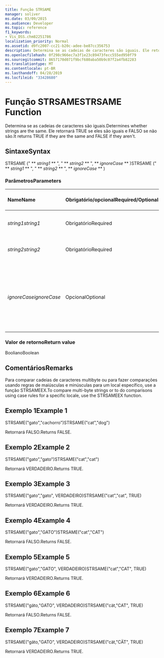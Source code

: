 ```yaml
---
title: Função STRSAME
manager: soliver
ms.date: 03/09/2015
ms.audience: Developer
ms.topic: reference
f1_keywords:
- Vis_DSS.chm82251786
localization_priority: Normal
ms.assetid: d9fc2007-cc21-b20c-adee-be87cc356753
description: Determina se as cadeias de caracteres são iguais. Ele retornará TRUE se eles são iguais e FALSO se não são.
ms.openlocfilehash: 0f298c966ec7a3f1e23c89473fecc555ed950f79
ms.sourcegitcommit: 8657170d071f9bcf680aba50b9c07f2a4fb82283
ms.translationtype: MT
ms.contentlocale: pt-BR
ms.lasthandoff: 04/28/2019
ms.locfileid: "33428680"
---
```

# <a name="strsame-function"></a><span data-ttu-id="466b2-104">Função STRSAME</span><span class="sxs-lookup"><span data-stu-id="466b2-104">STRSAME Function</span></span>

<span data-ttu-id="466b2-105">Determina se as cadeias de caracteres são iguais.</span><span class="sxs-lookup"><span data-stu-id="466b2-105">Determines whether strings are the same.</span></span> <span data-ttu-id="466b2-106">Ele retornará TRUE se eles são iguais e FALSO se não são.</span><span class="sxs-lookup"><span data-stu-id="466b2-106">It returns TRUE if they are the same and FALSE if they aren't.</span></span> 
  
## <a name="syntax"></a><span data-ttu-id="466b2-107">Sintaxe</span><span class="sxs-lookup"><span data-stu-id="466b2-107">Syntax</span></span>

<span data-ttu-id="466b2-108">STRSAME (" \*\* *string1* \*\* ", " \*\* *string2* \*\* ", \*\* *ignoreCase* \*\* )</span><span class="sxs-lookup"><span data-stu-id="466b2-108">STRSAME (" \*\* *string1* \*\* ", " \*\* *string2* \*\* ", \*\* *ignoreCase* \*\* )</span></span> 
  
### <a name="parameters"></a><span data-ttu-id="466b2-109">Parâmetros</span><span class="sxs-lookup"><span data-stu-id="466b2-109">Parameters</span></span>

|<span data-ttu-id="466b2-110">**Name**</span><span class="sxs-lookup"><span data-stu-id="466b2-110">**Name**</span></span>|<span data-ttu-id="466b2-111">**Obrigatório/opcional**</span><span class="sxs-lookup"><span data-stu-id="466b2-111">**Required/Optional**</span></span>|<span data-ttu-id="466b2-112">**Tipo de dados**</span><span class="sxs-lookup"><span data-stu-id="466b2-112">**Data Type**</span></span>|<span data-ttu-id="466b2-113">**Descrição**</span><span class="sxs-lookup"><span data-stu-id="466b2-113">**Description**</span></span>|
|:-----|:-----|:-----|:-----|
| <span data-ttu-id="466b2-114">_string1_</span><span class="sxs-lookup"><span data-stu-id="466b2-114">_string1_</span></span> <br/> |<span data-ttu-id="466b2-115">Obrigatório</span><span class="sxs-lookup"><span data-stu-id="466b2-115">Required</span></span>  <br/> |<span data-ttu-id="466b2-116">**String**</span><span class="sxs-lookup"><span data-stu-id="466b2-116">**String**</span></span> <br/> |<span data-ttu-id="466b2-117">A primeira cadeia a ser comparada.</span><span class="sxs-lookup"><span data-stu-id="466b2-117">The first string to compare.</span></span>  <br/> |
| <span data-ttu-id="466b2-118">_string2_</span><span class="sxs-lookup"><span data-stu-id="466b2-118">_string2_</span></span> <br/> |<span data-ttu-id="466b2-119">Obrigatório</span><span class="sxs-lookup"><span data-stu-id="466b2-119">Required</span></span>  <br/> |<span data-ttu-id="466b2-120">**String**</span><span class="sxs-lookup"><span data-stu-id="466b2-120">**String**</span></span> <br/> |<span data-ttu-id="466b2-121">A segunda cadeia a ser comparada.</span><span class="sxs-lookup"><span data-stu-id="466b2-121">The second string to compare.</span></span>  <br/> |
| <span data-ttu-id="466b2-122">_ignoreCase_</span><span class="sxs-lookup"><span data-stu-id="466b2-122">_ignoreCase_</span></span> <br/> |<span data-ttu-id="466b2-123">Opcional</span><span class="sxs-lookup"><span data-stu-id="466b2-123">Optional</span></span>  <br/> |<span data-ttu-id="466b2-124">**Boolean**</span><span class="sxs-lookup"><span data-stu-id="466b2-124">**Boolean**</span></span> <br/> |<span data-ttu-id="466b2-125">VERDADEIRO para ignorar a utilização de maiúsculas e minúsculas e FALSO para comparar a utilização.</span><span class="sxs-lookup"><span data-stu-id="466b2-125">TRUE to ignore the case and FALSE to compare the case.</span></span> <span data-ttu-id="466b2-126">O padrão é FALSO.</span><span class="sxs-lookup"><span data-stu-id="466b2-126">The default is FALSE.</span></span>  <br/> |
   
### <a name="return-value"></a><span data-ttu-id="466b2-127">Valor de retorno</span><span class="sxs-lookup"><span data-stu-id="466b2-127">Return value</span></span>

<span data-ttu-id="466b2-128">Booliano</span><span class="sxs-lookup"><span data-stu-id="466b2-128">Boolean</span></span>
  
## <a name="remarks"></a><span data-ttu-id="466b2-129">Comentários</span><span class="sxs-lookup"><span data-stu-id="466b2-129">Remarks</span></span>

<span data-ttu-id="466b2-130">Para comparar cadeias de caracteres multibyte ou para fazer comparações usando regras de maiúsculas e minúsculas para um local específico, use a função STRSAMEEX.</span><span class="sxs-lookup"><span data-stu-id="466b2-130">To compare multi-byte strings or to do comparisons using case rules for a specific locale, use the STRSAMEEX function.</span></span>
  
## <a name="example-1"></a><span data-ttu-id="466b2-131">Exemplo 1</span><span class="sxs-lookup"><span data-stu-id="466b2-131">Example 1</span></span>

<span data-ttu-id="466b2-132">STRSAME("gato","cachorro")</span><span class="sxs-lookup"><span data-stu-id="466b2-132">STRSAME("cat","dog")</span></span>
  
<span data-ttu-id="466b2-133">Retornará FALSO.</span><span class="sxs-lookup"><span data-stu-id="466b2-133">Returns FALSE.</span></span>
  
## <a name="example-2"></a><span data-ttu-id="466b2-134">Exemplo 2</span><span class="sxs-lookup"><span data-stu-id="466b2-134">Example 2</span></span>

<span data-ttu-id="466b2-135">STRSAME("gato","gato")</span><span class="sxs-lookup"><span data-stu-id="466b2-135">STRSAME("cat","cat")</span></span>
  
<span data-ttu-id="466b2-136">Retornará VERDADEIRO.</span><span class="sxs-lookup"><span data-stu-id="466b2-136">Returns TRUE.</span></span>
  
## <a name="example-3"></a><span data-ttu-id="466b2-137">Exemplo 3</span><span class="sxs-lookup"><span data-stu-id="466b2-137">Example 3</span></span>

<span data-ttu-id="466b2-138">STRSAME("gato","gato", VERDADEIRO)</span><span class="sxs-lookup"><span data-stu-id="466b2-138">STRSAME("cat","cat", TRUE)</span></span>
  
<span data-ttu-id="466b2-139">Retornará VERDADEIRO.</span><span class="sxs-lookup"><span data-stu-id="466b2-139">Returns TRUE.</span></span>
  
## <a name="example-4"></a><span data-ttu-id="466b2-140">Exemplo 4</span><span class="sxs-lookup"><span data-stu-id="466b2-140">Example 4</span></span>

<span data-ttu-id="466b2-141">STRSAME("gato","GATO")</span><span class="sxs-lookup"><span data-stu-id="466b2-141">STRSAME("cat","CAT")</span></span>
  
<span data-ttu-id="466b2-142">Retornará FALSO.</span><span class="sxs-lookup"><span data-stu-id="466b2-142">Returns FALSE.</span></span>
  
## <a name="example-5"></a><span data-ttu-id="466b2-143">Exemplo 5</span><span class="sxs-lookup"><span data-stu-id="466b2-143">Example 5</span></span>

<span data-ttu-id="466b2-144">STRSAME("gato","GATO", VERDADEIRO)</span><span class="sxs-lookup"><span data-stu-id="466b2-144">STRSAME("cat","CAT", TRUE)</span></span>
  
<span data-ttu-id="466b2-145">Retornará VERDADEIRO.</span><span class="sxs-lookup"><span data-stu-id="466b2-145">Returns TRUE.</span></span>
  
## <a name="example-6"></a><span data-ttu-id="466b2-146">Exemplo 6</span><span class="sxs-lookup"><span data-stu-id="466b2-146">Example 6</span></span>

<span data-ttu-id="466b2-147">STRSAME("gäto,"GATO", VERDADEIRO)</span><span class="sxs-lookup"><span data-stu-id="466b2-147">STRSAME("cät,"CAT", TRUE)</span></span>
  
<span data-ttu-id="466b2-148">Retornará FALSO.</span><span class="sxs-lookup"><span data-stu-id="466b2-148">Returns FALSE.</span></span>
  
## <a name="example-7"></a><span data-ttu-id="466b2-149">Exemplo 7</span><span class="sxs-lookup"><span data-stu-id="466b2-149">Example 7</span></span>

<span data-ttu-id="466b2-150">STRSAME("gäto,"GATO", VERDADEIRO)</span><span class="sxs-lookup"><span data-stu-id="466b2-150">STRSAME("cät,"CÄT", TRUE)</span></span>
  
<span data-ttu-id="466b2-151">Retornará VERDADEIRO.</span><span class="sxs-lookup"><span data-stu-id="466b2-151">Returns TRUE.</span></span>
  

